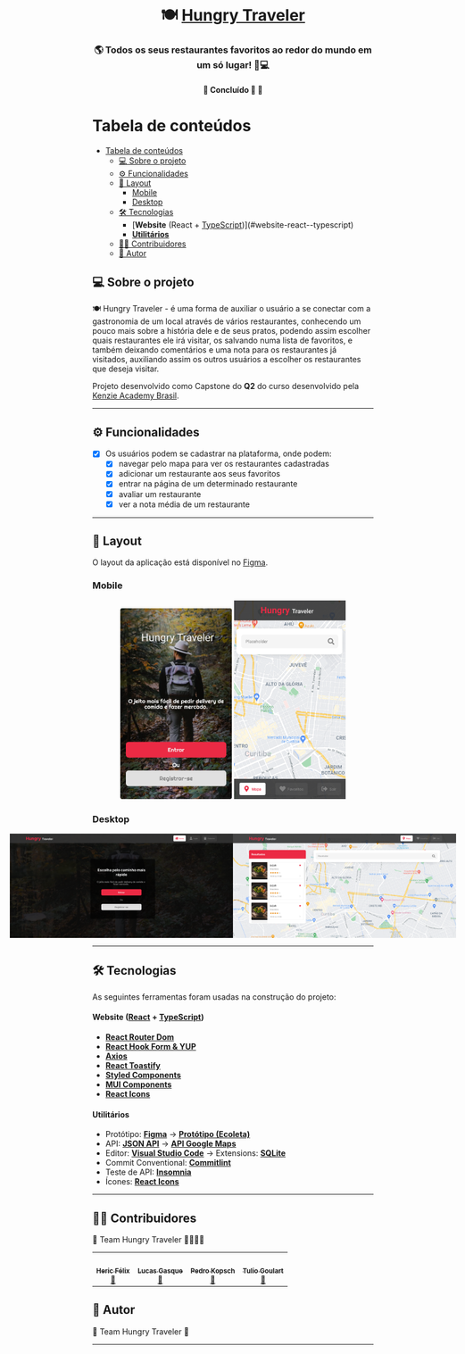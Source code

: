 <h1 align="center">
    🍽️ <a href="#" alt="hungry traveler"> Hungry Traveler </a>
</h1>

<h3 align="center">
  🌎 Todos os seus restaurantes favoritos ao redor do mundo em um só lugar! 📱💻
</h3>

<h4 align="center">
	🚧   Concluído 🚀 🚧
</h4>

# Tabela de conteúdos

<!--ts-->

- [Tabela de conteúdos](#tabela-de-conteúdos)
  - [💻 Sobre o projeto](#-sobre-o-projeto)
  - [⚙️ Funcionalidades](#️-funcionalidades)
  - [🎨 Layout](#-layout)
    - [Mobile](#mobile)
    - [Desktop](#desktop)
  - [🛠 Tecnologias](#-tecnologias)
      - [**Website** (React + [TypeScript](https://www.typescriptlang.org/))](#website-react--typescript)
      - [**Utilitários**](#utilitários)
  - [👨‍💻 Contribuidores](#-contribuidores)
  - [🦸 Autor](#-autor)
  <!--te-->

## 💻 Sobre o projeto

🍽️ Hungry Traveler - é uma forma de auxiliar o usuário a se conectar com a gastronomia de um local através de vários restaurantes, conhecendo um pouco mais sobre a história dele e de seus pratos, podendo assim escolher quais restaurantes ele irá visitar, os salvando numa lista de favoritos, e também deixando comentários e uma nota para os restaurantes já visitados, auxiliando assim os outros usuários a escolher os restaurantes que deseja visitar.

Projeto desenvolvido como Capstone do **Q2** do curso desenvolvido pela [Kenzie Academy Brasil](https://kenzie.com.br/v2/).

---

## ⚙️ Funcionalidades

- [x] Os usuários podem se cadastrar na plataforma, onde podem:
  - [x] navegar pelo mapa para ver os restaurantes cadastradas
  - [x] adicionar um restaurante aos seus favoritos
  - [x] entrar na página de um determinado restaurante
  - [x] avaliar um restaurante
  - [x] ver a nota média de um restaurante

---

## 🎨 Layout

O layout da aplicação está disponível no [Figma](https://www.figma.com/file/YvV5NlmCTEXGUUM4IlJbcF/Grupo-1---Capstone-Q2?node-id=483%3A597).

### Mobile

<p align="center">
  <img alt="HungryTraveler" title="#HungryTraveler" src="./src/assets/img/mobile1.png" width="200px">

  <img alt="HungryTraveler" title="#HungryTraveler" src="./src/assets/img/mobile2.png" width="200px">
</p>

### Desktop

<p align="center" style="display: flex; align-items: flex-start; justify-content: center;">
  <img alt="HungryTraveler" title="#HungryTraveler" src="./src/assets/img/desktop1.png" width="400px">

  <img alt="HungryTraveler" title="#HungryTraveler" src="./src/assets/img/desktop2.png" width="400px">
</p>

---

## 🛠 Tecnologias

As seguintes ferramentas foram usadas na construção do projeto:

#### **Website** ([React](https://reactjs.org/) + [TypeScript](https://www.typescriptlang.org/))

- **[React Router Dom](https://github.com/ReactTraining/react-router/tree/master/packages/react-router-dom)**
- **[React Hook Form & YUP](https://react-hook-form.com/get-started)**
- **[Axios](https://github.com/axios/axios)**
- **[React Toastify](https://www.npmjs.com/package/react-toastify)**
- **[Styled Components](https://react-leaflet.js.org/)**
- **[MUI Components](https://mui.com/pt/)**
- **[React Icons](https://react-icons.github.io/react-icons/)**

#### [](https://github.com/tgmarinho/Ecoleta#utilit%C3%A1rios)**Utilitários**

- Protótipo: **[Figma](https://www.figma.com/)** → **[Protótipo (Ecoleta)](https://www.figma.com/file/YvV5NlmCTEXGUUM4IlJbcF/Grupo-1---Capstone-Q2?node-id=2%3A3)**
- API: **[JSON API](https://github.com/hericfelix/hungry-traveler-server)** → **[API Google Maps](https://developers.google.com/maps)**
- Editor: **[Visual Studio Code](https://code.visualstudio.com/)** → Extensions: **[SQLite](https://marketplace.visualstudio.com/items?itemName=alexcvzz.vscode-sqlite)**
- Commit Conventional: **[Commitlint](https://github.com/conventional-changelog/commitlint)**
- Teste de API: **[Insomnia](https://insomnia.rest/)**
- Ícones: **[React Icons](https://react-icons.github.io/react-icons/)**

---

## 👨‍💻 Contribuidores

💜 Team Hungry Traveler 👏👏👏👏

<table>
  <tr>
    <td align="center"><a href="https://www.linkedin.com/in/hericfelix/"><img style="border-radius: 50%;" src="https://media-exp1.licdn.com/dms/image/C4D03AQE18My2qyNoYA/profile-displayphoto-shrink_800_800/0/1581458923632?e=1642636800&v=beta&t=hF0uZYOSWmoF0viHSTjxKNkX0Au9DKwQ10BUNNo4zoY" width="100px;" alt=""/><br /><sub><b>Heric Félix</b></sub></a><br /><a href="https://www.linkedin.com/in/hericfelix/" title="Linkedin">🔗</a></td>
    <td align="center"><a href="https://www.linkedin.com/in/lucasgasque/"><img style="border-radius: 50%;" src="https://media-exp1.licdn.com/dms/image/C4E03AQGdkGLRaUByrg/profile-displayphoto-shrink_100_100/0/1622568508827?e=1642032000&v=beta&t=C9USdYUEl1zmButIsWozM1geRB5E8wxNkdb6wUj51As" width="100px;" alt=""/><br /><sub><b>Lucas Gasque</b></sub></a><br /><a href="https://www.linkedin.com/in/lucasgasque/" title="Linkedin">🔗</a></td>
    <td align="center"><a href="https://www.linkedin.com/in/pedro-kopsch/"><img style="border-radius: 50%;" src="https://media-exp1.licdn.com/dms/image/C4D03AQG7cvcVrGxyxg/profile-displayphoto-shrink_800_800/0/1633300245221?e=1642636800&v=beta&t=u2cRjmJnJSmb16sgUx-nd3B43UaIoamAd9mSlQKK07Y" width="100px;" alt=""/><br /><sub><b>Pedro Kopsch</b></sub></a><br /><a href="https://www.linkedin.com/in/pedro-kopsch//" title="Linkedin">🔗</a></td>
    <td align="center"><a href="https://www.linkedin.com/in/tulio-goulart-pereira/"><img style="border-radius: 50%;" src="https://media-exp1.licdn.com/dms/image/C4E03AQE_TAWbeiGkCA/profile-displayphoto-shrink_800_800/0/1615295437872?e=1642636800&v=beta&t=4SefvC8i8Yow8duigzuR7tX0t5keWEb_opSVt_YIzFk" width="100px;" alt=""/><br /><sub><b>Tulio Goulart</b></sub></a><br /><a href="https://www.linkedin.com/in/tulio-goulart-pereira//" title="Linkedin">🔗</a></td>
  </tr>
</table>

## 🦸 Autor

💜 Team Hungry Traveler 👏

---
